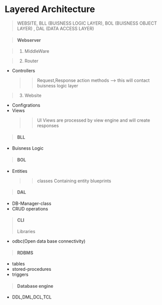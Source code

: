 # Layered Architecture 
> WEBSITE, BLL (BUISNESS LOGIC LAYER), BOL (BUISNESS OBJECT LAYER)  , DAL (DATA ACCESS LAYER)

> #### Webserver 

> 1. MiddleWare

> 2. Router
- Controllers
    >> Request,Response
    action methods --> this will contact buisness logic layer


> 3. Website
- Configrations
- Views
    >> UI
    Views are processed by view engine and will create responses

> #### BLL
- Buisness Logic
> #### BOL
- Entities 
    >> classes Containing entity blueprints
> #### DAL
- DB-Manager-class
- CRUD operations
> #### CLI
> Libraries
- odbc(Open data base connectivity)
> #### RDBMS
- tables
- stored-procedures
- triggers

> #### Database engine 
- DDL,DML,DCL,TCL
